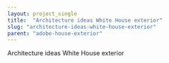 ```yaml
---
layout: project_single
title:  "Architecture ideas White House exterior"
slug: "architecture-ideas-white-house-exterior"
parent: "adobe-house-exterior"
---
```

Architecture ideas White House exterior
